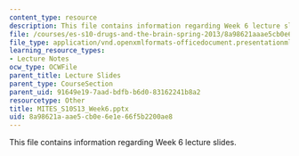 ```yaml
---
content_type: resource
description: This file contains information regarding Week 6 lecture slides.
file: /courses/es-s10-drugs-and-the-brain-spring-2013/8a98621aaae5cb0e6e1e66f5b2200ae8_MITES_S10S13_Week6.pptx
file_type: application/vnd.openxmlformats-officedocument.presentationml.presentation
learning_resource_types:
- Lecture Notes
ocw_type: OCWFile
parent_title: Lecture Slides
parent_type: CourseSection
parent_uid: 91649e19-7aad-bdfb-b6d0-83162241b8a2
resourcetype: Other
title: MITES_S10S13_Week6.pptx
uid: 8a98621a-aae5-cb0e-6e1e-66f5b2200ae8
---
```

This file contains information regarding Week 6 lecture slides.

